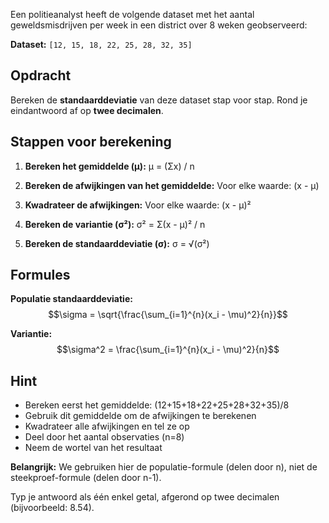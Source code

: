 Een politieanalyst heeft de volgende dataset met het aantal geweldsmisdrijven per week in een district over 8 weken geobserveerd:

**Dataset:** `[12, 15, 18, 22, 25, 28, 32, 35]`

## Opdracht

Bereken de **standaarddeviatie** van deze dataset stap voor stap. Rond je eindantwoord af op **twee decimalen**.

## Stappen voor berekening

1. **Bereken het gemiddelde (μ):**
   μ = (Σx) / n

2. **Bereken de afwijkingen van het gemiddelde:**
   Voor elke waarde: (x - μ)

3. **Kwadrateer de afwijkingen:**
   Voor elke waarde: (x - μ)²

4. **Bereken de variantie (σ²):**
   σ² = Σ(x - μ)² / n

5. **Bereken de standaarddeviatie (σ):**
   σ = √(σ²)

## Formules

**Populatie standaarddeviatie:**
$$\sigma = \sqrt{\frac{\sum_{i=1}^{n}(x_i - \mu)^2}{n}}$$

**Variantie:**
$$\sigma^2 = \frac{\sum_{i=1}^{n}(x_i - \mu)^2}{n}$$

## Hint

- Bereken eerst het gemiddelde: (12+15+18+22+25+28+32+35)/8
- Gebruik dit gemiddelde om de afwijkingen te berekenen
- Kwadrateer alle afwijkingen en tel ze op
- Deel door het aantal observaties (n=8)
- Neem de wortel van het resultaat

**Belangrijk:** We gebruiken hier de populatie-formule (delen door n), niet de steekproef-formule (delen door n-1).

Typ je antwoord als één enkel getal, afgerond op twee decimalen (bijvoorbeeld: 8.54).
